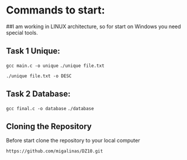 
# Commands to start:
##I am working in LINUX architecture, so for start on Windows you need special tools.

## Task 1 Unique:
```gcc main.c -o unique```
```./unique file.txt```

```./unique file.txt -o DESC```

## Task 2 Database:
```gcc final.c -o database```
```./database```

## Cloning the Repository

Before start clone the repository to your local computer

```https://github.com/migalinas/DZ10.git```
